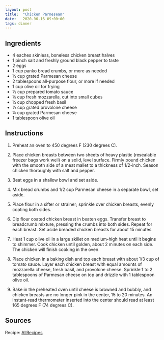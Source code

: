 ```yaml
---
layout: post
title:  "Chicken Parmesean"
date:   2020-06-16 09:00:00
tags: dinner
---
```


Ingredients
-----------
- 4 eaches skinless, boneless chicken breast halves
- 1 pinch salt and freshly ground black pepper to taste
- 2 eggs
- 1 cup panko bread crumbs, or more as needed
- ½ cup grated Parmesan cheese
- 2 tablespoons all-purpose flour, or more if needed
- 1 cup olive oil for frying
- ½ cup prepared tomato sauce
- ¼ cup fresh mozzarella, cut into small cubes
- ¼ cup chopped fresh basil
- ½ cup grated provolone cheese
- ¼ cup grated Parmesan cheese
- 1 tablespoon olive oil

Instructions
------------
1. Preheat an oven to 450 degrees F (230 degrees C).

2. Place chicken breasts between two sheets of heavy plastic (resealable
   freezer bags work well) on a solid, level surface. Firmly pound chicken with
   the smooth side of a meat mallet to a thickness of 1/2-inch. Season chicken
   thoroughly with salt and pepper.

3. Beat eggs in a shallow bowl and set aside.

4. Mix bread crumbs and 1/2 cup Parmesan cheese in a separate bowl, set aside.

5. Place flour in a sifter or strainer; sprinkle over chicken breasts, evenly
   coating both sides.

6. Dip flour coated chicken breast in beaten eggs. Transfer breast to
   breadcrumb mixture, pressing the crumbs into both sides. Repeat for each
   breast. Set aside breaded chicken breasts for about 15 minutes.

7. Heat 1 cup olive oil in a large skillet on medium-high heat until it begins
   to shimmer. Cook chicken until golden, about 2 minutes on each side. The
   chicken will finish cooking in the oven.

8. Place chicken in a baking dish and top each breast with about 1/3 cup of
   tomato sauce. Layer each chicken breast with equal amounts of mozzarella
   cheese, fresh basil, and provolone cheese. Sprinkle 1 to 2 tablespoons of
   Parmesan cheese on top and drizzle with 1 tablespoon olive oil.

9. Bake in the preheated oven until cheese is browned and bubbly, and chicken
   breasts are no longer pink in the center, 15 to 20 minutes. An instant-read
   thermometer inserted into the center should read at least 165 degrees F (74
   degrees C).

Sources
------
Recipe: [AllRecipes](https://www.allrecipes.com/recipe/223042/chicken-parmesan/)

